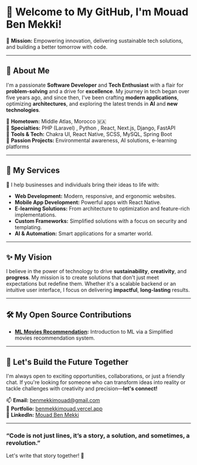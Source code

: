 # 👋 Welcome to My GitHub, I'm Mouad Ben Mekki!

🎯 **Mission:** Empowering innovation, delivering sustainable tech solutions, and building a better tomorrow with code.

---

## 🌟 About Me  

I'm a passionate **Software Developer** and **Tech Enthusiast** with a flair for **problem-solving** and a drive for **excellence**. My journey in tech began over five years ago, and since then, I've been crafting **modern applications**, optimizing **architectures**, and exploring the latest trends in **AI** and **new technologies**.

🔹 **Hometown:** Middle Atlas, Morocco 🇲🇦  
🔹 **Specialties:** PHP (Laravel) , Python , React, Next.js, Django, FastAPI  
🔹 **Tools & Tech:** Chakra UI, React Native, SCSS, MySQL, Spring Boot  
🔹 **Passion Projects:** Environmental awareness, AI solutions, e-learning platforms  

---

## 💼 My Services  

🚀 I help businesses and individuals bring their ideas to life with:  

- **Web Development:** Modern, responsive, and ergonomic websites.  
- **Mobile App Development:** Powerful apps with React Native.  
- **E-learning Solutions:** From architecture to optimization and feature-rich implementations.  
- **Custom Frameworks:** Simplified solutions with a focus on security and templating.  
- **AI & Automation:** Smart applications for a smarter world.  

---

## ✨ My Vision  

I believe in the power of technology to drive **sustainability**, **creativity**, and **progress**. My mission is to create solutions that don't just meet expectations but redefine them. Whether it's a scalable backend or an intuitive user interface, I focus on delivering **impactful**, **long-lasting** results.

---

## 🛠️ My Open Source Contributions  

- **[ML Movies Recommendation](https://github.com/BenMekkiMouad/movies-recommendation-system):** Introduction to ML via a Simplified movies recommendation system.

---

## 🌱 Let's Build the Future Together  

I'm always open to exciting opportunities, collaborations, or just a friendly chat. If you're looking for someone who can transform ideas into reality or tackle challenges with creativity and precision—**let's connect!**  

📫 **Email:** [benmekkimouad@gmail.com](mailto:benmekkimouad@gmail.com)  
🔗 **Portfolio:** [benmekkimouad.vercel.app](https://benmekkimouad.vercel.app)  
💼 **LinkedIn:** [Mouad Ben Mekki](https://www.linkedin.com/in/mouad-ben-mekki)  

---

### “Code is not just lines, it’s a story, a solution, and sometimes, a revolution.”  
Let's write that story together! 🚀
